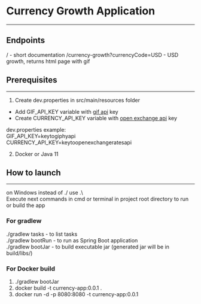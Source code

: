 # Currency Growth Application
___

## Endpoints

/ - short documentation
/currency-growth?currencyCode=USD - USD growth, returns html page with gif

## Prerequisites
___
1. Create dev.properties in src/main/resources folder
- Add GIF_API_KEY variable with [gif api](https://developers.giphy.com/docs/api#quick-start-guide) key
- Create CURRENCY_API_KEY variable with [open exchange api](https://docs.openexchangerates.org) key

dev.properties example: \
GIF_API_KEY=keytogiphyapi \
CURRENCY_API_KEY=keytoopenexchangeratesapi

2. Docker or Java 11

## How to launch
___

on Windows instead of ./ use .\ \
Execute next commands in cmd or terminal in project root directory to run or build the app

### For gradlew

./gradlew tasks - to list tasks \
./gradlew bootRun - to run as Spring Boot application \
./gradlew bootJar - to build executable jar (generated jar will be in build/libs/)

### For Docker build

1. ./gradlew bootJar
2. docker build -t currency-app:0.0.1 .
3. docker run -d -p 8080:8080 -t currency-app:0.0.1
